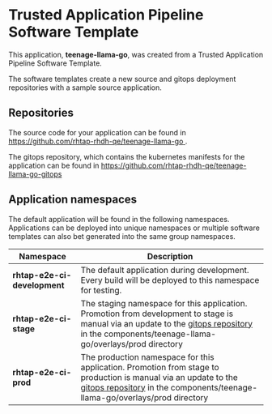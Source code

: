 # Trusted Application Pipeline Software Template

This application, **teenage-llama-go**, was created from a Trusted Application Pipeline Software Template.

The software templates create a new source and gitops deployment repositories with a sample source application. 

## Repositories

The source code for your application can be found in [https://github.com/rhtap-rhdh-qe/teenage-llama-go ](https://github.com/rhtap-rhdh-qe/teenage-llama-go ).
 
The gitops repository, which contains the kubernetes manifests for the application can be found in 
[https://github.com/rhtap-rhdh-qe/teenage-llama-go-gitops ](https://github.com/rhtap-rhdh-qe/teenage-llama-go-gitops ) 

## Application namespaces 

The default application will be found in the following namespaces. Applications can be deployed into unique namespaces or multiple software templates can also bet generated into the same group namespaces.  

|  Namespace   |  Description   |  
| -------- | -------- |   
| **rhtap-e2e-ci-development** | The default application during development. Every build will be deployed to this namespace for testing. | 
| **rhtap-e2e-ci-stage** | The staging namespace for this application. Promotion from development to stage is manual via an update to the [gitops repository](https://github.com/rhtap-rhdh-qe/teenage-llama-go-gitops ) in the components/teenage-llama-go/overlays/prod directory |  
| **rhtap-e2e-ci-prod** | The production namespace for this application. Promotion from stage to production is manual via an update to the [gitops repository](https://github.com/rhtap-rhdh-qe/teenage-llama-go-gitops ) in the components/teenage-llama-go/overlays/prod directory | 